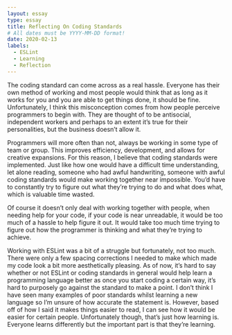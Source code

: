 ```yaml
---
layout: essay
type: essay
title: Reflecting On Coding Standards
# All dates must be YYYY-MM-DD format!
date: 2020-02-13
labels:
  - ESLint
  - Learning
  - Reflection
---
```


The coding standard can come across as a real hassle. Everyone has their own method of working and most people would think that as long as it works for you and you are able to get things done, it should be fine. Unfortunately, I think this misconception comes from how people perceive programmers to begin with. They are thought of to be antisocial, independent workers and perhaps to an extent it’s true for their personalities, but the business doesn’t allow it. 

Programmers will more often than not, always be working in some type of team or group. This improves efficiency, development, and allows for creative expansions. For this reason, I believe that coding standards were implemented. Just like how one would have a difficult time understanding, let alone reading, someone who had awful handwriting, someone with awful coding standards would make working together near impossible. You’d have to constantly try to figure out what they’re trying to do and what does what, which is valuable time wasted. 

Of course it doesn’t only deal with working together with people, when needing help for your code, if your code is near unreadable, it would be too much of a hassle to help figure it out. It would take too much time trying to figure out how the programmer is thinking and what they’re trying to achieve. 

Working with ESLint was a bit of a struggle but fortunately, not too much. There were only a few spacing corrections I needed to make which made my code look a bit more aesthetically pleasing. As of now, it’s hard to say whether or not ESLint or coding standards in general would help learn a programming language better as once you start coding a certain way, it’s hard to purposely go against the standard to make a point. I don’t think I have seen many examples of poor standards whilst learning a new language so I’m unsure of how accurate the statement is. However, based off of how I said it makes things easier to read, I can see how it would be easier for certain people. Unfortunately though, that’s just how learning is. Everyone learns differently but the important part is that they’re learning.
